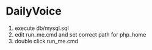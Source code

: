 DailyVoice
==========

1. execute db/mysql.sql
2. edit run_me.cmd and set correct path for php_home
3. double click run_me.cmd
